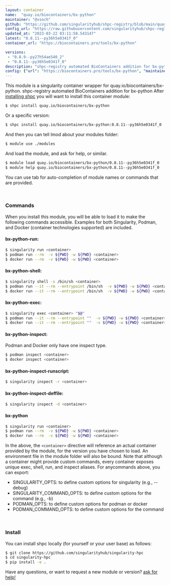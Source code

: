 ```yaml
---
layout: container
name:  "quay.io/biocontainers/bx-python"
maintainer: "@vsoch"
github: "https://github.com/singularityhub/shpc-registry/blob/main/quay.io/biocontainers/bx-python/container.yaml"
config_url: "https://raw.githubusercontent.com/singularityhub/shpc-registry/main/quay.io/biocontainers/bx-python/container.yaml"
updated_at: "2023-03-22 03:11:58.543147"
latest: "0.8.11--py36h5e0341f_0"
container_url: "https://biocontainers.pro/tools/bx-python"

versions:
 - "0.8.9--py27h54ae540_2"
 - "0.8.11--py36h5e0341f_0"
description: "shpc-registry automated BioContainers addition for bx-python"
config: {"url": "https://biocontainers.pro/tools/bx-python", "maintainer": "@vsoch", "description": "shpc-registry automated BioContainers addition for bx-python", "latest": {"0.8.11--py36h5e0341f_0": "sha256:c46b0e7f726f61b22d6cfbd8abe65bcebdd33b9ee018c42808d012e078332ad0"}, "tags": {"0.8.9--py27h54ae540_2": "sha256:cc1f109a9aabe9943ab6df613d5aed5bdd0e6e88a72853fb7171b8de51dcda66", "0.8.11--py36h5e0341f_0": "sha256:c46b0e7f726f61b22d6cfbd8abe65bcebdd33b9ee018c42808d012e078332ad0"}, "docker": "quay.io/biocontainers/bx-python"}
---
```


This module is a singularity container wrapper for quay.io/biocontainers/bx-python.
shpc-registry automated BioContainers addition for bx-python
After [installing shpc](#install) you will want to install this container module:


```bash
$ shpc install quay.io/biocontainers/bx-python
```

Or a specific version:

```bash
$ shpc install quay.io/biocontainers/bx-python:0.8.11--py36h5e0341f_0
```

And then you can tell lmod about your modules folder:

```bash
$ module use ./modules
```

And load the module, and ask for help, or similar.

```bash
$ module load quay.io/biocontainers/bx-python/0.8.11--py36h5e0341f_0
$ module help quay.io/biocontainers/bx-python/0.8.11--py36h5e0341f_0
```

You can use tab for auto-completion of module names or commands that are provided.

<br>

### Commands

When you install this module, you will be able to load it to make the following commands accessible.
Examples for both Singularity, Podman, and Docker (container technologies supported) are included.

#### bx-python-run:

```bash
$ singularity run <container>
$ podman run --rm  -v ${PWD} -w ${PWD} <container>
$ docker run --rm  -v ${PWD} -w ${PWD} <container>
```

#### bx-python-shell:

```bash
$ singularity shell -s /bin/sh <container>
$ podman run --it --rm --entrypoint /bin/sh  -v ${PWD} -w ${PWD} <container>
$ docker run --it --rm --entrypoint /bin/sh  -v ${PWD} -w ${PWD} <container>
```

#### bx-python-exec:

```bash
$ singularity exec <container> "$@"
$ podman run --it --rm --entrypoint ""  -v ${PWD} -w ${PWD} <container> "$@"
$ docker run --it --rm --entrypoint ""  -v ${PWD} -w ${PWD} <container> "$@"
```

#### bx-python-inspect:

Podman and Docker only have one inspect type.

```bash
$ podman inspect <container>
$ docker inspect <container>
```

#### bx-python-inspect-runscript:

```bash
$ singularity inspect -r <container>
```

#### bx-python-inspect-deffile:

```bash
$ singularity inspect -d <container>
```



#### bx-python

```bash
$ singularity run <container>
$ podman run --rm  -v ${PWD} -w ${PWD} <container>
$ docker run --rm  -v ${PWD} -w ${PWD} <container>
```


In the above, the `<container>` directive will reference an actual container provided
by the module, for the version you have chosen to load. An environment file in the
module folder will also be bound. Note that although a container
might provide custom commands, every container exposes unique exec, shell, run, and
inspect aliases. For anycommands above, you can export:

 - SINGULARITY_OPTS: to define custom options for singularity (e.g., --debug)
 - SINGULARITY_COMMAND_OPTS: to define custom options for the command (e.g., -b)
 - PODMAN_OPTS: to define custom options for podman or docker
 - PODMAN_COMMAND_OPTS: to define custom options for the command

<br>

### Install

You can install shpc locally (for yourself or your user base) as follows:

```bash
$ git clone https://github.com/singularityhub/singularity-hpc
$ cd singularity-hpc
$ pip install -e .
```

Have any questions, or want to request a new module or version? [ask for help!](https://github.com/singularityhub/singularity-hpc/issues)